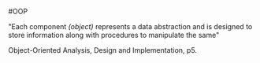 #OOP

"Each component *(object)* represents a data abstraction and is designed to store information along with procedures to manipulate the same"

Object-Oriented Analysis, Design and Implementation, p5.